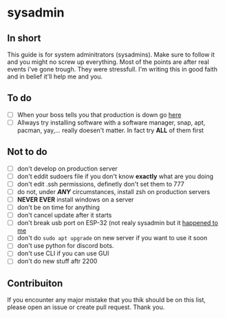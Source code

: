 # sysadmin

## In short
This guide is for system adminitrators (sysadmins). Make sure to follow it and you might no screw up everything. Most of the points are after real events i've gone trough. They were stressfull. I'm writing this in good faith and in belief it'll help me and you.


## To do
 - [ ] When your boss tells you that production is down go [here](https://www.fortypoundhead.com/tools_system_administrator_excuse_generator.asp)
 - [ ] Allways try installing software with a software manager, snap, apt, pacman, yay,... really doesen't matter. In fact try **ALL** of them first

## Not to do
 - [ ] don't develop on production server
 - [ ] don't eddit sudoers file if you don't know **exactly** what are you doing
 - [ ] don't edit .ssh permissions, definetly don't set them to 777
 - [ ] do not, under ***ANY*** circumstances, install zsh on production servers
 - [ ] **NEVER EVER** install windows on a server
 - [ ] don't be on time for anything
 - [ ] don't cancel update after it starts
 - [ ] don't break usb port on ESP-32 (not realy sysadmin but it [happened to me](https://cdn.discordapp.com/attachments/458358973926473739/955860047169191966/IMG_20220322_170545.jpg)
 - [ ] don't do `sudo apt upgrade` on new server if you want to use it soon
 - [ ] don't use python for discord bots.
 - [ ] don't use CLI if you can use GUI
 - [ ] don't do new stuff aftr 2200

## Contribuiton
If you encounter any major mistake that you thik should be on this list, please open an issue or create pull request. Thank you.
